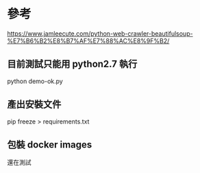 # 參考
<https://www.jamleecute.com/python-web-crawler-beautifulsoup-%E7%B6%B2%E8%B7%AF%E7%88%AC%E8%9F%B2/>

## 目前測試只能用 python2.7 執行
python demo-ok.py

## 產出安裝文件
pip freeze > requirements.txt

## 包裝 docker images

還在測試
